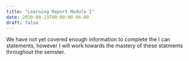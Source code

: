 ```yaml
---
title: "Learning Report Module 1"
date: 2020-08-23T00:00:00-04:00
draft: false
---
```


We have not yet covered enough information to complete the I can statements, however I will work towards the mastery of these statments throughout the semster.
